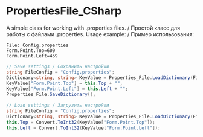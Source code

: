 # PropertiesFile_CSharp
A simple class for working with .properties files. / Простой класс для работы с файлами .properties.
Usage example: / Пример использования:

```properties
File: Config.properties
Form.Point.Top=600
Form.Point.Left=459
```
```c#
// Save settings / Сохранить настройки
string FileConfig = "Config.properties";
Dictionary<string, string> KeyValue = Properties_File.LoadDictionary(FileConfig);
KeyValue["Form.Point.Top"] = this.Top + "";
KeyValue["Form.Point.Left"] = this.Left + "";
Properties_File.SaveDictionary();
```
```c#
// Load settings / Загрузить настройки
string FileConfig = "Config.properties";
Dictionary<string, string> KeyValue = Properties_File.LoadDictionary(FileConfig);
this.Top = Convert.ToInt32(KeyValue["Form.Point.Top"]);
this.Left = Convert.ToInt32(KeyValue["Form.Point.Left"]);
```
